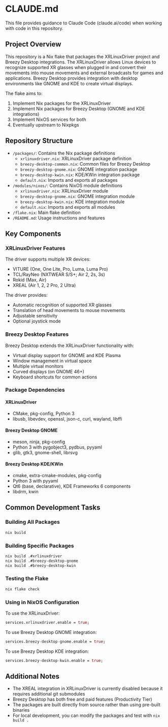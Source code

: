 # CLAUDE.md

This file provides guidance to Claude Code (claude.ai/code) when working with code in this repository.

## Project Overview

This repository is a Nix flake that packages the XRLinuxDriver project and Breezy Desktop integrations. The XRLinuxDriver allows Linux devices to recognize supported XR glasses when plugged in and convert their movements into mouse movements and external broadcasts for games and applications. Breezy Desktop provides integration with desktop environments like GNOME and KDE to create virtual displays.

The flake aims to:
1. Implement Nix packages for the XRLinuxDriver
2. Implement Nix packages for Breezy Desktop (GNOME and KDE integrations)
3. Implement NixOS services for both
4. Eventually upstream to Nixpkgs

## Repository Structure

- `/packages/`: Contains the Nix package definitions
  - `xrlinuxdriver.nix`: XRLinuxDriver package definition
  - `breezy-desktop-common.nix`: Common files for Breezy Desktop
  - `breezy-desktop-gnome.nix`: GNOME integration package
  - `breezy-desktop-kwin.nix`: KDE/KWin integration package
  - `default.nix`: Imports and exports all packages
- `/modules/nixos/`: Contains NixOS module definitions
  - `xrlinuxdriver.nix`: XRLinuxDriver module
  - `breezy-desktop-gnome.nix`: GNOME integration module
  - `breezy-desktop-kwin.nix`: KDE integration module
  - `default.nix`: Imports and exports all modules
- `/flake.nix`: Main flake definition
- `/README.md`: Usage instructions and features

## Key Components

### XRLinuxDriver Features

The driver supports multiple XR devices:
- VITURE (One, One Lite, Pro, Luma, Luma Pro)
- TCL/RayNeo (NXTWEAR S/S+; Air 2, 2s, 3s)
- Rokid (Max, Air)
- XREAL (Air 1, 2, 2 Pro, 2 Ultra)

The driver provides:
- Automatic recognition of supported XR glasses
- Translation of head movements to mouse movements
- Adjustable sensitivity
- Optional joystick mode

### Breezy Desktop Features

Breezy Desktop extends the XRLinuxDriver functionality with:
- Virtual display support for GNOME and KDE Plasma
- Window management in virtual space
- Multiple virtual monitors
- Curved displays (on GNOME 46+)
- Keyboard shortcuts for common actions

### Package Dependencies

#### XRLinuxDriver
- CMake, pkg-config, Python 3
- libusb, libevdev, openssl, json-c, curl, wayland, libffi

#### Breezy Desktop GNOME
- meson, ninja, pkg-config
- Python 3 with pygobject3, pydbus, pyyaml
- glib, gtk3, gnome-shell, librsvg

#### Breezy Desktop KDE/KWin
- cmake, extra-cmake-modules, pkg-config
- Python 3 with pyyaml
- Qt6 (base, declarative), KDE Frameworks 6 components
- libdrm, kwin

## Common Development Tasks

### Building All Packages

```bash
nix build
```

### Building Specific Packages

```bash
nix build .#xrlinuxdriver
nix build .#breezy-desktop-gnome
nix build .#breezy-desktop-kwin
```

### Testing the Flake

```bash
nix flake check
```

### Using in NixOS Configuration

To use the XRLinuxDriver:
```nix
services.xrlinuxdriver.enable = true;
```

To use Breezy Desktop GNOME integration:
```nix
services.breezy-desktop-gnome.enable = true;
```

To use Breezy Desktop KDE integration:
```nix
services.breezy-desktop-kwin.enable = true;
```

## Additional Notes

- The XREAL integration in XRLinuxDriver is currently disabled because it requires additional git submodules
- Breezy Desktop has both free and paid features (Productivity Tier)
- The packages are built directly from source rather than using pre-built binaries
- For local development, you can modify the packages and test with `nix build .`